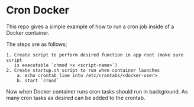 # Cron Docker

This repo gives a simple example of how to run a cron job inside of a Docker
container. 

The steps are as follows;

    1. Create script to perform desired function in app root (make sure script 
       is executable `chmod +x <script-name>`)
    2. Create startup.sh script to run when container launches
        a. echo crontab line into /etc/crontabs/<docker-user>
        b. start `crond`

Now when Docker container runs cron tasks should run in background. As many cron
tasks as desired can be added to the crontab.
